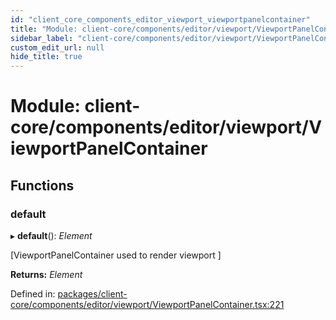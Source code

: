 ```yaml
---
id: "client_core_components_editor_viewport_viewportpanelcontainer"
title: "Module: client-core/components/editor/viewport/ViewportPanelContainer"
sidebar_label: "client-core/components/editor/viewport/ViewportPanelContainer"
custom_edit_url: null
hide_title: true
---
```


# Module: client-core/components/editor/viewport/ViewportPanelContainer

## Functions

### default

▸ **default**(): *Element*

[ViewportPanelContainer used to render viewport ]

**Returns:** *Element*

Defined in: [packages/client-core/components/editor/viewport/ViewportPanelContainer.tsx:221](https://github.com/xr3ngine/xr3ngine/blob/5a0f83ed8/packages/client-core/components/editor/viewport/ViewportPanelContainer.tsx#L221)
